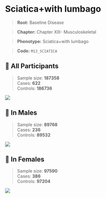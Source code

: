# Sciatica+with lumbago

> **Root:** Baseline Disease  

> **Chapter:** Chapter XIII- Musculoskeletal  

> **Phenotype:** Sciatica+with lumbago  

> **Code:** `M13_SCIATICA`

## 🧪 All Participants  
> Sample size: **187358**  
> Cases: **622**  
> Controls: **186736**
<img src="/Disease/Figures/ALL/Baseline/M13_SCIATICA.png"/>
<CsvTable src="/public/Disease/Data/ALL/Baseline/LG_M13_SCIATICA.csv" label="🔍 View full results" />

## 👨 In Males  
> Sample size: **89768**  
> Cases: **236**  
> Controls: **89532**
<img src="/Disease/Figures/Male/Baseline/M13_SCIATICA.png"/>
<CsvTable src="/public/Disease/Data/Male/Baseline/LG_M13_SCIATICA.csv" label="🔍 View full results" />

## 👩 In Females  
> Sample size: **97590**  
> Cases: **386**  
> Controls: **97204**
<img src="/Disease/Figures/Female/Baseline/M13_SCIATICA.png"/>
<CsvTable src="/public/Disease/Data/Female/Baseline/LG_M13_SCIATICA.csv" label="🔍 View full results" />
